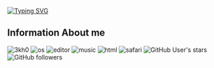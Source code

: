 [![Typing SVG](https://readme-typing-svg.herokuapp.com?font=menlo&color=%23A3CCCA&height=60&width=600&lines=CrazyH+-+A+Python+Developer+;Loves+Every+Cat+In+The+World!;Proficient+in+html)](https://git.io/typing-svg)

<h2>Information About me</h2>
<p align="left"> 
  <img src="https://komarev.com/ghpvc/?username=cph101&label=Profile Visitors&color=001eff&style=flat" alt="3kh0" /> 
  <img href="https://www.apple.com/macos/" src="https://img.shields.io/badge/OS-MacOS-lightgrey/?logo=macos" alt="os">
  <img href="https://developer.apple.com/xcode/" src="https://img.shields.io/badge/Editor-XCode-blue/?logo=xcode" alt="editor">
  <img href="https://www.apple.com/uk/apple-music/" src="https://img.shields.io/badge/Listens%20to-Apple%20Music-FA233B/?logo=applemusic&logoColor=warning&color=FA233B" alt="music">
  <img src="https://img.shields.io/badge/Knows-HTML-blue/?logo=html5&logoColor=warning&color=orange" alt="html">
  <img href="https://www.apple.com/uk/safari/" alt="safari" src="https://img.shields.io/badge/Uses-Safari-blue/?logo=safari&logocolor=blue&color=blue">
  <img alt="GitHub User's stars" src="https://img.shields.io/github/stars/cph101?color=yellow&label=User%20Stars&logo=github&logoColor=yellow">
  <img alt="GitHub followers" src="https://img.shields.io/github/followers/cph101?color=g&label=User%20Followers&logo=github">
       </p>
